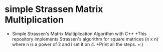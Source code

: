 # simple Strassen Matrix Multiplication
+ Simple Strassen's Matrix Multiplication Algorithm with C++
+This repository implements Strassen's algorithm for square matrices (n x n) where n is a power of 2 and i set it on 4.
+Print all the steps.
+:)
